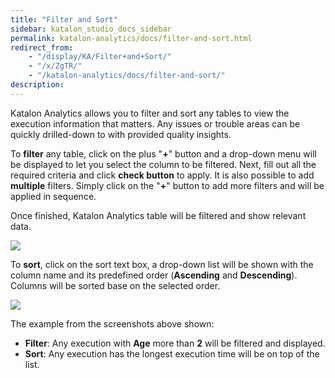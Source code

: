 ```yaml
---
title: "Filter and Sort" 
sidebar: katalon_studio_docs_sidebar
permalink: katalon-analytics/docs/filter-and-sort.html 
redirect_from:
    - "/display/KA/Filter+and+Sort/"
    - "/x/ZgTR/"
    - "/katalon-analytics/docs/filter-and-sort/"
description: 
---
```

Katalon Analytics allows you to filter and sort any tables to view the execution information that matters. Any issues or trouble areas can be quickly drilled-down to with provided quality insights.

To **filter** any table, click on the plus "**+**" button and a drop-down menu will be displayed to let you select the column to be filtered. Next, fill out all the required criteria and click **check button** to apply. It is also possible to add **multiple** filters. Simply click on the "**+**" button to add more filters and will be applied in sequence. 

Once finished, Katalon Analytics table will be filtered and show relevant data.

![](../../images/katalon-analytics/docs/filter-and-sort/Screen-Shot-2018-05-30-at-2.07.20-PM.png)

To **sort**, click on the sort text box, a drop-down list will be shown with the column name and its predefined order (**Ascending** and **Descending**). Columns will be sorted base on the selected order. 

![](../../images/katalon-analytics/docs/filter-and-sort/Screen-Shot-2018-05-30-at-2.08.07-PM.png)

The example from the screenshots above shown:

*   **Filter**: Any execution with **Age** more than **2** will be filtered and displayed.
*   **Sort**: Any execution has the longest execution time will be on top of the list.